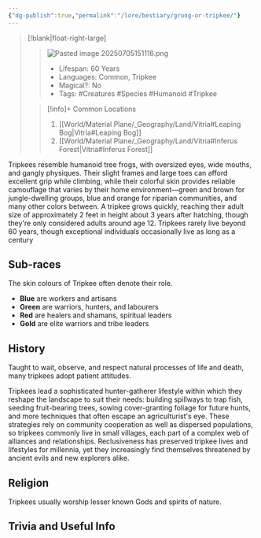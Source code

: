 ```yaml
---
{"dg-publish":true,"permalink":"/lore/bestiary/grung-or-tripkee/"}
---
```


>[!blank|float-right-large]
>>![Pasted image 20250705151116.png](/img/user/z_Assets/Pasted%20image%2020250705151116.png)
>>- Lifespan: 60 Years
>>- Languages: Common, Tripkee 
>>- Magical?: No
>>- Tags: #Creatures #Species #Humanoid #Tripkee
>
>>[!info]+ Common Locations
>>1. [[World/Material Plane/_Geography/Land/Vitria#Leaping Bog\|Vitria#Leaping Bog]]
>>2. [[World/Material Plane/_Geography/Land/Vitria#Inferus Forest\|Vitria#Inferus Forest]]


Tripkees resemble humanoid tree frogs, with oversized eyes, wide mouths, and gangly physiques. Their slight frames and large toes can afford excellent grip while climbing, while their colorful skin provides reliable camouflage that varies by their home environment—green and brown for jungle-dwelling groups, blue and orange for riparian communities, and many other colors between. A tripkee grows quickly, reaching their adult size of approximately 2 feet in height about 3 years after hatching, though they're only considered adults around age 12. Tripkees rarely live beyond 60 years, though exceptional individuals occasionally live as long as a century

## Sub-races
The skin colours of Tripkee often denote their role.
- **Blue** are workers and artisans
- **Green** are warriors, hunters, and labourers
- **Red** are healers and shamans, spiritual leaders
- **Gold** are elite warriors and tribe leaders

## History
Taught to wait, observe, and respect natural processes of life and death, many tripkees adopt patient attitudes.

Tripkees lead a sophisticated hunter-gatherer lifestyle within which they reshape the landscape to suit their needs: building spillways to trap fish, seeding fruit-bearing trees, sowing cover-granting foliage for future hunts, and more techniques that often escape an agriculturist's eye. These strategies rely on community cooperation as well as dispersed populations, so tripkees commonly live in small villages, each part of a complex web of alliances and relationships. Reclusiveness has preserved tripkee lives and lifestyles for millennia, yet they increasingly find themselves threatened by ancient evils and new explorers alike.

## Religion
Tripkees usually worship lesser known Gods and spirits of nature. 

## Trivia and Useful Info
